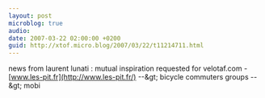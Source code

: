 ```yaml
---
layout: post
microblog: true
audio: 
date: 2007-03-22 02:00:00 +0200
guid: http://xtof.micro.blog/2007/03/22/t11214711.html
---
```

news from laurent lunati : mutual inspiration requested for velotaf.com - [www.les-pit.fr](http://www.les-pit.fr/) --&amp;gt; bicycle commuters groups --&amp;gt; mobi
